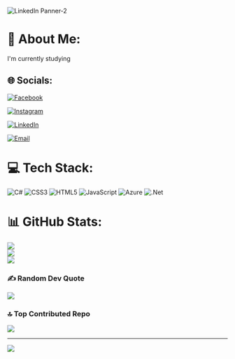 ![LinkedIn Panner-2](https://github.com/user-attachments/assets/10f59e09-777d-4b0c-b5eb-eb3155df84a2)

# 💫 About Me:
I'm currently studying<br> 


## 🌐 Socials:
[![Facebook](https://img.shields.io/badge/Facebook-%231877F2.svg?logo=Facebook&logoColor=white)](https://www.facebook.com/share/1ARDrP51Er/)

[![Instagram](https://img.shields.io/badge/Instagram-%23E4405F.svg?logo=Instagram&logoColor=white)](https://www.instagram.com/abdelrhmannasr755/)

[![LinkedIn](https://img.shields.io/badge/LinkedIn-%230077B5.svg?logo=linkedin&logoColor=white)](https://www.linkedin.com/in/abdelrhman-nasr)

[![Email](https://img.shields.io/badge/Email-D14836?logo=gmail&logoColor=white)](mailto:abdelrhmannasr200@gmail.com)
# 💻 Tech Stack:
![C#](https://img.shields.io/badge/c%23-%23239120.svg?style=for-the-badge&logo=csharp&logoColor=white) ![CSS3](https://img.shields.io/badge/css3-%231572B6.svg?style=for-the-badge&logo=css3&logoColor=white) ![HTML5](https://img.shields.io/badge/html5-%23E34F26.svg?style=for-the-badge&logo=html5&logoColor=white) ![JavaScript](https://img.shields.io/badge/javascript-%23323330.svg?style=for-the-badge&logo=javascript&logoColor=%23F7DF1E) ![Azure](https://img.shields.io/badge/azure-%230072C6.svg?style=for-the-badge&logo=microsoftazure&logoColor=white) ![.Net](https://img.shields.io/badge/.NET-5C2D91?style=for-the-badge&logo=.net&logoColor=white)
# 📊 GitHub Stats:
![](https://github-readme-stats.vercel.app/api?username=AbdelrhmanNasr-dev&theme=dark&hide_border=false&include_all_commits=false&count_private=false)<br/>
![](https://nirzak-streak-stats.vercel.app/?user=AbdelrhmanNasr-dev&theme=dark&hide_border=false)<br/>
![](https://github-readme-stats.vercel.app/api/top-langs/?username=AbdelrhmanNasr-dev&theme=dark&hide_border=false&include_all_commits=false&count_private=false&layout=compact)

### ✍️ Random Dev Quote
![](https://quotes-github-readme.vercel.app/api?type=horizontal&theme=radical)

### 🔝 Top Contributed Repo
![](https://github-contributor-stats.vercel.app/api?username=AbdelrhmanNasr-dev&limit=5&theme=dark&combine_all_yearly_contributions=true)

---
[![](https://visitcount.itsvg.in/api?id=AbdelrhmanNasr-dev&icon=0&color=1)](https://visitcount.itsvg.in)

<!-- Proudly created with GPRM ( https://gprm.itsvg.in ) -->

